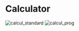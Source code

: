 # Calculator
![calcul_standard](https://user-images.githubusercontent.com/109181256/209543302-aaa28196-3ecd-4e39-8008-117d8a337236.JPG)
![calcul_prog](https://user-images.githubusercontent.com/109181256/209543582-e251d928-9b6d-4927-846f-da0b0ff6ff2e.JPG)
